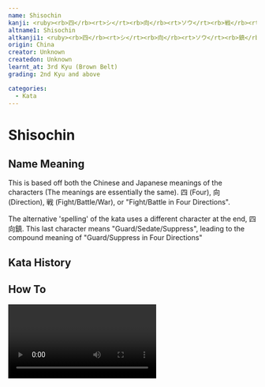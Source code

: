 ```yaml
---
name: Shisochin
kanji: <ruby><rb>四</rb><rt>シ</rt><rb>向</rb><rt>ソウ</rt><rb>戦</rb><rt>チン</rt></ruby>
altname1: Shisochin
altkanji1: <ruby><rb>四</rb><rt>シ</rt><rb>向</rb><rt>ソウ</rt><rb>鎮</rb><rt>チン</rt></ruby>
origin: China
creator: Unknown
createdon: Unknown
learnt_at: 3rd Kyu (Brown Belt)
grading: 2nd Kyu and above

categories:
  - Kata
---
```


# Shisochin

## Name Meaning

This is based off both the Chinese and Japanese meanings of the characters (The meanings are essentially the same).
四 (Four), 向 (Direction), 戦 (Fight/Battle/War), or "Fight/Battle in Four Directions".

The alternative 'spelling' of the kata uses a different character at the end, 四向鎮. This last character means "Guard/Sedate/Suppress", leading to the compound meaning of "Guard/Suppress in Four Directions"

## Kata History

## How To

<Video url="https://youtu.be/GyRyR3pd7FI" />

### Important Points

### Kata Techniques

- [Nukite](/)
- [Morote Sukui Uke](/)
- [Morote Gedan Barai](/)
- [Ura Kake Uke](/)
- [Chudan Uchi Kake Uke](/)
- [Yoko Hiki Uke](/)
- [Ude Osae](/)
- [Ushiro Hiji Ate](/)
- [Age Hiji Ate](/)
- [Jodan Shotei Zuki](/)
- [Gedan Shotei Barai](/)
- [Chudan Hiki Uke](/)
- [Gedan Mae Geri](/)
- [Hiji Ate](/)
- [Shotei Osae](/)
- [Morote Chudan Kake Uke](/)
- [Morote Hiji Ate](/)
- [Chudan Kake Uke](/)
- [Gedan Barai](/)

### Kata Stances

- [Musubi Dachi](/)
- [Sanchin Dachi](/)
- [Zenkutsu Dachi](/)
- [Heisoku Dachi](/)
- [Han Zenkutsu Dachi](/)
- [Neko Ashi Dachi](/)

### Sandan Changes

## Bunkai

See [Shisochin (Bunkai)](/bunkai/shisochin)
